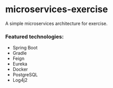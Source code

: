 # microservices-exercise

A simple microservices architecture for exercise.

### Featured technologies:

- Spring Boot
- Gradle
- Feign
- Eureka
- Docker
- PostgreSQL
- Log4j2
